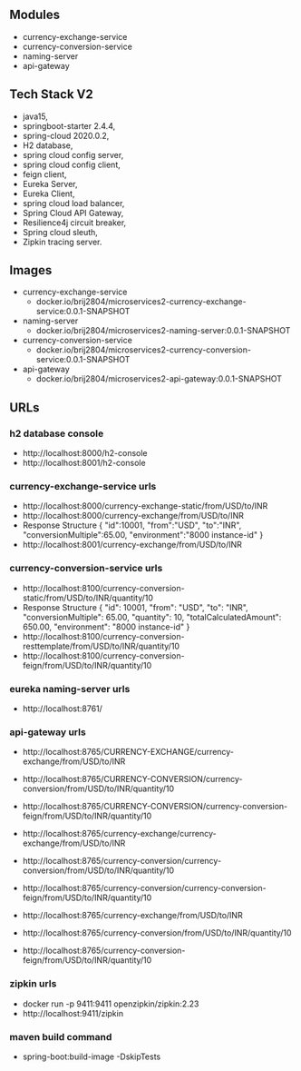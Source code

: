 ## Modules
- currency-exchange-service
- currency-conversion-service
- naming-server
- api-gateway


## Tech Stack V2
- java15,
- springboot-starter 2.4.4, 
- spring-cloud 2020.0.2,
- H2 database,
- spring cloud config server,
- spring cloud config client, 
- feign client,
- Eureka Server, 
- Eureka Client,
- spring cloud load balancer,
- Spring Cloud API Gateway,
- Resilience4j circuit breaker, 
- Spring cloud sleuth, 
- Zipkin tracing server.

## Images
- currency-exchange-service
  - docker.io/brij2804/microservices2-currency-exchange-service:0.0.1-SNAPSHOT
- naming-server
  - docker.io/brij2804/microservices2-naming-server:0.0.1-SNAPSHOT
- currency-conversion-service
  - docker.io/brij2804/microservices2-currency-conversion-service:0.0.1-SNAPSHOT
- api-gateway
  - docker.io/brij2804/microservices2-api-gateway:0.0.1-SNAPSHOT  

## URLs

### h2 database console
- http://localhost:8000/h2-console
- http://localhost:8001/h2-console

### currency-exchange-service urls
- http://localhost:8000/currency-exchange-static/from/USD/to/INR
- http://localhost:8000/currency-exchange/from/USD/to/INR
- Response Structure
{
   "id":10001,
   "from":"USD",
   "to":"INR",
   "conversionMultiple":65.00,
   "environment":"8000 instance-id"
}
- http://localhost:8001/currency-exchange/from/USD/to/INR

### currency-conversion-service urls
- http://localhost:8100/currency-conversion-static/from/USD/to/INR/quantity/10
- Response Structure
{
  "id": 10001,
  "from": "USD",
  "to": "INR",
  "conversionMultiple": 65.00,
  "quantity": 10,
  "totalCalculatedAmount": 650.00,
  "environment": "8000 instance-id"
}
- http://localhost:8100/currency-conversion-resttemplate/from/USD/to/INR/quantity/10
- http://localhost:8100/currency-conversion-feign/from/USD/to/INR/quantity/10

### eureka naming-server urls
- http://localhost:8761/

### api-gateway urls
- http://localhost:8765/CURRENCY-EXCHANGE/currency-exchange/from/USD/to/INR
- http://localhost:8765/CURRENCY-CONVERSION/currency-conversion/from/USD/to/INR/quantity/10
- http://localhost:8765/CURRENCY-CONVERSION/currency-conversion-feign/from/USD/to/INR/quantity/10

- http://localhost:8765/currency-exchange/currency-exchange/from/USD/to/INR
- http://localhost:8765/currency-conversion/currency-conversion/from/USD/to/INR/quantity/10
- http://localhost:8765/currency-conversion/currency-conversion-feign/from/USD/to/INR/quantity/10

- http://localhost:8765/currency-exchange/from/USD/to/INR
- http://localhost:8765/currency-conversion/from/USD/to/INR/quantity/10
- http://localhost:8765/currency-conversion-feign/from/USD/to/INR/quantity/10

### zipkin urls
- docker run -p 9411:9411 openzipkin/zipkin:2.23
- http://localhost:9411/zipkin

### maven build command
- spring-boot:build-image -DskipTests
